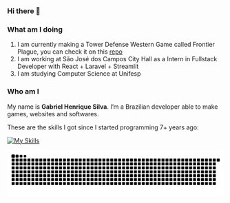 ### Hi there 👋

### What am I doing
1. I am currently making a Tower Defense Western Game called Frontier Plague, you can check it on this [repo](https://github.com/TheSmileyDroid/gunslingers)
2. I am working at São José dos Campos City Hall as a Intern in Fullstack Developer with React + Laravel + Streamlit
3. I am studying Computer Science at Unifesp

### Who am I
My name is **Gabriel Henrique Silva**.
I’m a Brazilian developer able to make games, websites and softwares.

These are the skills I got since I started programming 7+ years ago:

[![My Skills](https://skillicons.dev/icons?i=py,java,cs,golang,js,ts,php,react,laravel,mysql,sqlite,unity,godot,dotnet,c,cpp,lua,bash,cmake,gradle,bots,flask,firebase,ruby&perline=8)](https://skillicons.dev)

![snake](https://raw.githubusercontent.com/TheSmileyDroid/TheSmileyDroid/output/github-contribution-grid-snake-dark.svg)
